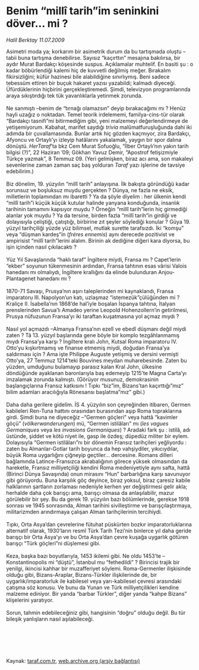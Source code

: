 # Benim “millî tarih”im seninkini döver... mi ?

*Halil Berktay 11.07.2009*

<div class="taraf_structure_2col_1zq">
<div class="margen_n">



 <p>Asimetri moda ya; korkarım bir asimetrik durum da bu tartışmada oluştu –tabii buna tartışma denebilirse. Sayısız “kaçırttın” mesajına bakılırsa, bir aydır Murat Bardakçı köşesinde suspus. Açıklamalar muhtelif. En basiti şu : o kadar böbürlendiği kalemi hiç de kuvvetli değilmiş meğer. Bırakalım fikirsizliğini; küfür hazinesi bile alabildiğine sınırlıymış. Beni sadece tebessüm ettiren bir buçuk hakaret yazısı yazabildi; kalmadı diyeceği. Üfürdüklerinin hiçbirini gerçekleştiremedi. Şimdi, televizyon programlarında araya sıkıştırdığı tek tük yavanlıklarla yetinmek zorunda. <br/><br/>Ne sanmıştı –benim de “tırnağı olamazsın” deyip bırakacağımı mı ? Henüz hayli uzağız o noktadan. Temel teorik irdelememi, familya-cins-tür olarak “Bardakçı tasnifi”mi bitirmediğim gibi, yeni malzemeyi değerlendirmeye de yetişemiyorum. Kabahat, marifet saydığı <i>trivia</i> malûmatfuruşluğunda dahi iki adımda bir çuvallamasında. Bunlar artık hiç gözden kaçmıyor, zira Bardakçı, Afyoncu ve Ortaylı’yı izleyip hatâlarını yakalamak, yaygın bir spor dalına dönüştü. <i>HerTaraf</i>’ta bkz Cem Murat Sofuoğlu, “İlber Ortaylı’nın yakın tarih bilgisi (?)”, 22 Haziran ’09; Gökhan Yavuz Demir, “Apostrof fetişizmiyle Türkçe yazmak”, 8 Temmuz 09. (Yeri gelmişken, biraz acı ama, son makaleyi sevenlerine zaman zaman saç baş yolduran <i>Taraf</i> yazı işlerine de tavsiye edebilirim.) <br/><br/>Biz dönelim, 19. yüzyılın “millî tarih” anlayışına. İlk bakışta göründüğü kadar sorunsuz ve boşluksuz muydu gerçekten ? Dünya, ne fazla ne eksik, milletlerin toplamından mı ibaretti ? Ya da şöyle diyelim : her ülkenin kendi “millî tarih”i küçük küçük kutular halinde yanyana konduğunda, insanlık tarihinin tamamını kapsıyor muydu ? Örneğin “millî tarih”lerin hiç girmediği alanlar yok muydu ? Ya da tersine, birden fazla “millî tarih”in girdiği ve dolayısıyla çeliştiği, çatıştığı, birbirine zıt şeyler söylediği konular ? Güya 19. yüzyıl tarihçiliği yüzde yüz bilimsel, mutlak surette tarafsızdı. İki “komşu” veya “düşman kardeş”in (<i>fréres ennemis</i>) aynı derecede pozitivist ve ampirisist “millî tarih”lerini alalım. Birinin ak dediğine diğeri kara diyorsa, bu işin içinden nasıl çıkılacaktı ? <br/><br/>Yüz Yıl Savaşlarında “haklı taraf” İngiltere miydi, Fransa mı ? Capet’lerin “ekber” soyunun tükenmesinin ardından, Fransa tahtının esas vârisi Valois hanedanı mı olmalıydı, İngiltere krallığını da elinde bulunduran Anjou-Plantagenet hanedanı mı ? <br/><br/>1870-71 Savaşı, Prusya’nın aşırı taleplerinden mi kaynaklandı, Fransa imparatoru III. Napolyon’un katı, uzlaşmaz “istemezük”çülüğünden mi ? Kraliçe II. İsabella’nın 1868’de hal’iyle boşalan İspanya tahtına, İtalyan prenslerinden Savua’lı Amadeo yerine Leopold Hohenzollern’in getirilmesi, Prusya nüfuzunun Fransa’yı iki taraftan kuşatmasına yol açmaz mıydı ? <br/><br/>Nasıl yol açmazdı –Almanya Fransa’nın ezelî ve ebedî düşmanı değil miydi zaten ? Tâ 13. yüzyıl başlarında gene böyle bir komplo tezgâhlanmamış mıydı Fransa’ya karşı ? İngiltere kralı John, Kutsal Roma imparatoru IV. Otto’yu kışkırtmamış ve finanse etmemiş miydi, doğudan Fransa’ya saldırması için ? Ama işte Philippe Auguste yetişmiş ve dersini vermişti Otto’ya, 27 Temmuz 1214’teki Bouvines meydan muharebesinde. Zaten bu yüzden, umduğunu bulamayıp parasız kalan Kral John, ülkesine döndüğünde ayaklanan baronlarıyla baş edemeyip 1215’te Magna Carta’yı imzalamak zorunda kalmıştı. (Görüyor musunuz, demokrasinin başlangıçlarına Fransız katkısını ! Tıpkı “biz”im, Bizans’tan kaçırttığı”mız” bilim adamları aracılığıyla Rönesansı başlatma”mız” gibi.) <br/><br/>Daha daha gerilere gidelim. İS 4. yüzyılın son çeyreğinden itibaren, Germen kabileleri Ren-Tuna hattını orasından burasından aşıp Roma topraklarına girdi. Şimdi buna ne diyeceğiz –“Germen göçleri” veya hattâ “kavimler göçü” (<i>völkerwanderungen</i>) mü, “Germen istilâları” mı (<i>les vagues Germaniques</i> veya <i>les invasions Germaniques</i>) ? Aradaki fark şu : istilâ, adı üstünde, şiddet ve kötü niyet ile, gasp ile özdeş; düpedüz militer bir eylem. Dolayısıyla “Germen istilâları”nı bir dönemin Fransız tarihçileri yeğliyordu : zaten bu Almanlar-Gotlar tarih boyunca da hep vahşiydiler, yıkıcıydılar, büyük Roma uygarlığını çiğneyip geçtiler... dercesine. Romans dilleri bağlamında Latince-Fransızca akrabalığının görece yüksek olmasından da hareketle, Fransız milliyetçiliği kendini Roma medeniyetiyle aynı safta, hattâ (Birinci Dünya Savaşında) onun mirasını “Hun” barbarlığına karşı savunuyor gibi görüyordu. Buna karşılık göç deyince, biraz yoksul, biraz çaresiz kabile halklarının şartların zorlaması nedeniyle kerhen yer değiştirmesi gelir akla; herhalde daha çok barışçı ama, barışçı olmasa da anlaşılabilir, mazur görülebilir bir şey. Bu da gerek 19. yüzyılın bazı bölümlerinde, gerekse 1918 sonrası ve 1945 sonrasında, Alman tarihini sivilleştirme ve barışçılaştırmaya, militarizmden arındırmaya çalışan Alman tarihçilerinin tercihiydi. <br/><br/>Tıpkı, Orta Asya’dan çevrelerine fütuhat püskürten bozkır imparatorluklarına alternatif olarak, 1930’ların resmî Türk Tarih Tezi’nin binlerce yıl daha geride barışçı bir Orta Asya’yı ve bu Orta Asya’dan çevre kuşağa uygarlık götüren barışçı “Türk göçleri”ni düşlemesi gibi. <br/><br/>Keza, başka bazı boyutlarıyla, 1453 ikilemi gibi. Ne oldu 1453’te –Konstantinopolis mi “düştü”, İstanbul mu “fethedildi” ? Birincisi trajik bir yenilgi, ikincisi kahhar bir muzafferiyet söylemi. Roma-Germenler ilişkisinde olduğu gibi, Bizans-Araplar, Bizans-Türkler ilişkilerinde de, bir uygarlık/imparatorluk ile kabilesel veya yarı-kabilesel çevresi arasındaki çatışma söz konusu. Ve bunu da Yunan ve Türk milliyetçilikleri kendine malzeme ediniyor. Bir yanda “barbar Türkler”, diğer yanda “kahpe Bizans” klişelerini yaratıyor. <br/><br/>Sorun, tahmin edebileceğiniz gibi, hangisinin “doğru” olduğu değil. Bu tür bileşik yanlışların nasıl aşılabileceği.</p>
<br/>
<br/>
<br/>



<br/>


<div id="taraf_not">
</div>

</div>


</div>

Kaynak: [taraf.com.tr](http://www.taraf.com.tr:80/makale/6499.htm), [web.archive.org (arşiv bağlantısı)](http://web.archive.org/web/20090920073503/http://www.taraf.com.tr:80/makale/6499.htm)
